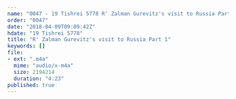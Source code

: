 ```yaml
---
name: "0047 - 19 Tishrei 5778 R' Zalman Gurevitz's visit to Russia Part 1"
order: "0047"
date: "2018-04-09T09:09:42Z"
hdate: "19 Tishrei 5778"
title: "R' Zalman Gurevitz's visit to Russia Part 1"
keywords: []
file:
- ext: ".m4a"
  mime: "audio/x-m4a"
  size: 2194214
  duration: "4:23"
published: true
---
```


